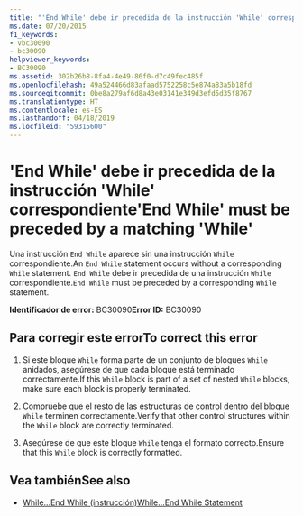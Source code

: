 ```yaml
---
title: "'End While' debe ir precedida de la instrucción 'While' correspondiente"
ms.date: 07/20/2015
f1_keywords:
- vbc30090
- bc30090
helpviewer_keywords:
- BC30090
ms.assetid: 302b26b8-8fa4-4e49-86f0-d7c49fec485f
ms.openlocfilehash: 49a524466d83afaad5752258c5e874a83a5b18fd
ms.sourcegitcommit: 0be8a279af6d8a43e03141e349d3efd5d35f8767
ms.translationtype: HT
ms.contentlocale: es-ES
ms.lasthandoff: 04/18/2019
ms.locfileid: "59315600"
---
```

# <a name="end-while-must-be-preceded-by-a-matching-while"></a><span data-ttu-id="b8d02-102">'End While' debe ir precedida de la instrucción 'While' correspondiente</span><span class="sxs-lookup"><span data-stu-id="b8d02-102">'End While' must be preceded by a matching 'While'</span></span>
<span data-ttu-id="b8d02-103">Una instrucción `End While` aparece sin una instrucción `While` correspondiente.</span><span class="sxs-lookup"><span data-stu-id="b8d02-103">An `End While` statement occurs without a corresponding `While` statement.</span></span> <span data-ttu-id="b8d02-104">`End While` debe ir precedida de una instrucción `While` correspondiente.</span><span class="sxs-lookup"><span data-stu-id="b8d02-104">`End While` must be preceded by a corresponding `While` statement.</span></span>  
  
 <span data-ttu-id="b8d02-105">**Identificador de error:** BC30090</span><span class="sxs-lookup"><span data-stu-id="b8d02-105">**Error ID:** BC30090</span></span>  
  
## <a name="to-correct-this-error"></a><span data-ttu-id="b8d02-106">Para corregir este error</span><span class="sxs-lookup"><span data-stu-id="b8d02-106">To correct this error</span></span>  
  
1. <span data-ttu-id="b8d02-107">Si este bloque `While` forma parte de un conjunto de bloques `While` anidados, asegúrese de que cada bloque está terminado correctamente.</span><span class="sxs-lookup"><span data-stu-id="b8d02-107">If this `While` block is part of a set of nested `While` blocks, make sure each block is properly terminated.</span></span>  
  
2. <span data-ttu-id="b8d02-108">Compruebe que el resto de las estructuras de control dentro del bloque `While` terminen correctamente.</span><span class="sxs-lookup"><span data-stu-id="b8d02-108">Verify that other control structures within the `While` block are correctly terminated.</span></span>  
  
3. <span data-ttu-id="b8d02-109">Asegúrese de que este bloque `While` tenga el formato correcto.</span><span class="sxs-lookup"><span data-stu-id="b8d02-109">Ensure that this `While` block is correctly formatted.</span></span>  
  
## <a name="see-also"></a><span data-ttu-id="b8d02-110">Vea también</span><span class="sxs-lookup"><span data-stu-id="b8d02-110">See also</span></span>

- [<span data-ttu-id="b8d02-111">While...End While (instrucción)</span><span class="sxs-lookup"><span data-stu-id="b8d02-111">While...End While Statement</span></span>](../../visual-basic/language-reference/statements/while-end-while-statement.md)
